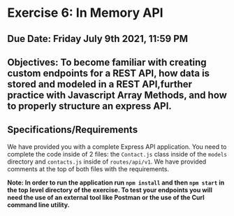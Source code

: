 # Exercise 6: In Memory API

## Due Date: Friday July 9th 2021, 11:59 PM
## Objectives: To become familiar with creating custom endpoints for a REST API, how data is stored and modeled in a REST API,further practice with Javascript Array Methods, and how to properly structure an express API.

## Specifications/Requirements
We have provided you with a complete Express API application. You need to complete the code inside of 2 files: the `Contact.js` class inside of the `models` directory and `contacts.js` inside of `routes/api/v1`. We have provided comments at the top of both files with the requirements.

__Note: In order to run the application run ```npm install``` and then ```npm start``` in the top level directory of the exercise. To test your endpoints you will need the use of an external tool like Postman or the use of the Curl command line utility.__ 